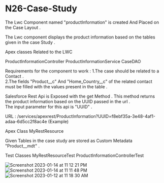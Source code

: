 
# N26-Case-Study

The Lwc Component named "productInformation" is created And Placed on the Case Layout .

The Lwc component displays the product information based on the tables given in the case Study .

Apex classes Related to the LWC

ProductInformationController
ProductInformationService
CaseDAO

Requirements for the component to work :
1.The case should be related to a Contact .  
2.The fields "Product__c" And "Home_Country__c"  of the related contact must be filled with the values present in the table .

Salesforce Rest Api is Exposed with the get Method . This method returns the product information based on the UUID passed in the url .   
The input parameter for this api is "UUID"  .

URL : /services/apexrest/ProductInformation?UUID=f8ebf35a-3e48-4af1-adaa-6d5cc2f8ac4e (Example)

Apex Class
MyRestResource

Given Tables in the case study are stored as Custom Metadata "Product__mdt" .

Test Classes
MyRestResourceTest
ProductInformationControllerTest

![Screenshot 2023-01-14 at 11 12 21 PM](https://user-images.githubusercontent.com/48951014/212499552-15c7d283-0ae7-425b-ad66-82bb282ff570.png)
![Screenshot 2023-01-14 at 11 11 48 PM](https://user-images.githubusercontent.com/48951014/212499575-1da45a2c-6aff-420e-8f28-9f3143ef4eaf.png)
![Screenshot 2023-01-12 at 11 18 30 AM](https://user-images.githubusercontent.com/48951014/212499579-15b0beb4-6c92-47c1-85c2-e3434d0aed7a.png)







